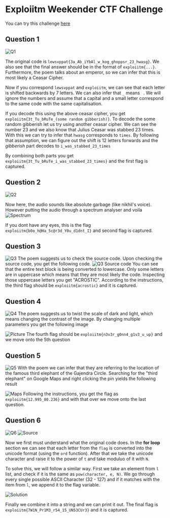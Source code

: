 # Exploiitm Weekender CTF Challenge

You can try this challenge [here](https://exploiitm-cfi-weekender.vercel.app/)

## Question 1
![Q1](/Q1.png)

The original code is `lewsvppat{3a_Ab_iYbAl_w_kog_ghoppsr_23_hwasg}`. We also see that the final answer should be in the format of `exploiitm{...}`. Furthermore, the poem talks about an emperor, so we can infer that this is most likely a Ceasar Cipher. 

Now if you correspond `lewsvppat` and `exploiitm`, we can see that each letter is shifted backwards by 7 letters. We can also infer that `_` means ` `. We will ignore the numbers and assume that a capital and a small letter correspond to the same code with the same capitalisation. 

If you decode this using the above ceasar cipher, you get `exploiitm{3t_Tu_bRuTe_(some random gibberish)}`. To decode the some random gibberish let us try using another ceasar cipher. We can see the number 23 and we also know that Julius Ceasar was stabbed 23 times. With this we can try to infer that `hwasg` corresponds to `times`. By following that assumption, we can figure out the shift is 12 letters forwards and the _gibberish_ part decodes to `i_was_stabbed_23_times`

By combining both parts you get `exploiitm{3t_Tu_bRuTe_i_was_stabbed_23_times}` and the first flag is captured. 

## Question 2
![Q2](/Q2.png)

Now here, the audio sounds like absolute garbage (like nikhil's voice). However putting the audio through a spectrum analyser and voila
![Spectrum](/Q2%20Spectrum.png)

If you dont have any eyes, this is the flag `exploiitm{b0o_h@Ha_5c@r3d_Y0u_d1dnt_I}` and second flag is captured.

## Question 3
![Q3](/Q3.png)
The poem suggests us to check the source code. Upon checking the source code, you get the following code.
![Q3 Source code](/Q3%20Source%20Code.png)
You can see that the entire text block is being converted to lowercase. Only some letters are in uppercase which means that they are most likely the code. Inspecting those uppercase letters you get "ACROSTIC". According to the instructions, the third flag should be `exploiitm{acrostic}` and it is captured.

## Question 4
![Q4](/Q4.png)
The poem suggests us to twist the scale of dark and light, which means changing the contrast of the image. By changing multiple parameters you get the following image

![Picture](/Q4%20Picture.png)
The fourth flag should be `exploiitm{n3v3r_g0nn4_g1v3_u_up}` and we move onto the 5th question

## Question 5
![Q5](/Q5.png)
With the poem we can infer that they are referring to the location of the famous third elephant of the Gajendra Circle. Searching for the "third elephant" on Google Maps and right clicking the pin yields the following result 

![Maps](/Q5%20Maps.png)
Following the instructions, you get the flag as `exploiitm{12.995_80.236}` and with that over we move onto the last question.

## Question 6
![Q6](/Q6.png)
![Source](/Q6%20Source.png)

Now we first must understand what the original code does. In the **for loop** section we can see that each letter from the `flag` is converted into the unicode format (using the `ord` function). After that we take the unicode character and raise it to the power of `t` and take moduluo of it with `N`.

To solve this, we will follow a similar way. First we take an element from `l` list, and check if it is the same as `pow(character, e, N)`. We go through every single possible ASCII Character (32 - 127) and if it matches with the item from `l`, we append it to the flag variable.

![Solution](/Q6%20Soln.png)

Finally we combine it into a string and we can print it out. The final flag is `exploiitm{7W1N_Pr1M3_r54_15_UN53CUr3}` and it is captured.